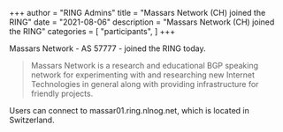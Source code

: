 +++
author = "RING Admins"
title = "Massars Network (CH) joined the RING"
date = "2021-08-06"
description = "Massars Network (CH) joined the RING"
categories = [
    "participants",
]
+++

Massars Network - AS 57777 - joined the RING today.

> Massars Network is a research and educational BGP speaking network for experimenting with and researching new Internet Technologies in general along with providing infrastructure for friendly projects.

Users can connect to massar01.ring.nlnog.net, which is located in Switzerland.
